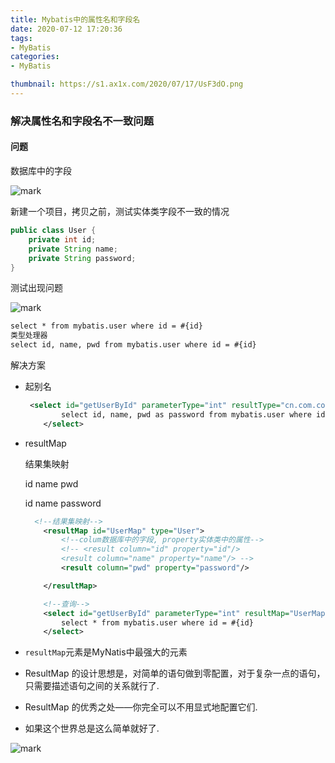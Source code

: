 ```yaml
---
title: Mybatis中的属性名和字段名
date: 2020-07-12 17:20:36
tags:
- MyBatis
categories: 
- MyBatis

thumbnail: https://s1.ax1x.com/2020/07/17/UsF3dO.png
---
```

### 解决属性名和字段名不一致问题

#### 问题

数据库中的字段

![mark](http://image.codingce.com.cn/blog/20200712/172605242.png)

新建一个项目，拷贝之前，测试实体类字段不一致的情况

```java
public class User {
    private int id;
    private String name;
    private String password;
}
```

测试出现问题

![mark](http://image.codingce.com.cn/blog/20200712/170559295.png)

```xml
select * from mybatis.user where id = #{id}
类型处理器
select id, name, pwd from mybatis.user where id = #{id}
```

解决方案

- 起别名      

  ```xml
   <select id="getUserById" parameterType="int" resultType="cn.com.codingce.pojo.User">
          select id, name, pwd as password from mybatis.user where id = #{id}
      </select>
  ```

- resultMap

  结果集映射

  id	name	pwd

  id	name	password

  ```xml
    <!--结果集映射-->
      <resultMap id="UserMap" type="User">
          <!--colum数据库中的字段, property实体类中的属性-->
          <!-- <result column="id" property="id"/>
          <result column="name" property="name"/> -->
          <result column="pwd" property="password"/>
  
      </resultMap>
  
      <!--查询-->
      <select id="getUserById" parameterType="int" resultMap="UserMap">
          select * from mybatis.user where id = #{id}
      </select>
  ```

- ```resultMap```元素是MyNatis中最强大的元素
- ResultMap 的设计思想是，对简单的语句做到零配置，对于复杂一点的语句，只需要描述语句之间的关系就行了.
- ResultMap 的优秀之处——你完全可以不用显式地配置它们.
- 如果这个世界总是这么简单就好了.

![mark](http://image.codingce.com.cn/blog/20200713/061849013.png)